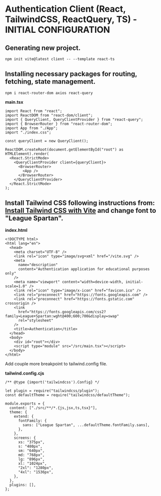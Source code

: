 # Authentication Client (React, TailwindCSS, ReactQuery, TS) - INITIAL CONFIGURATION

## Generating new project.

```
npm init vite@latest client -- --template react-ts
```

## Installing necessary packages for routing, fetching, state management.

```
npm i react-router-dom axios react-query
```

**main.tsx**

```
import React from "react";
import ReactDOM from "react-dom/client";
import { QueryClient, QueryClientProvider } from "react-query";
import { BrowserRouter } from "react-router-dom";
import App from "./App";
import "./index.css";

const queryClient = new QueryClient();

ReactDOM.createRoot(document.getElementById("root") as HTMLElement).render(
  <React.StrictMode>
    <QueryClientProvider client={queryClient}>
      <BrowserRouter>
        <App />
      </BrowserRouter>
    </QueryClientProvider>
  </React.StrictMode>
);
```

## Install Tailwind CSS following instructions from: [Install Tailwind CSS with Vite](https://tailwindcss.com/docs/guides/vite) and change font to "League Spartan".

**index.html**

```
<!DOCTYPE html>
<html lang="en">
  <head>
    <meta charset="UTF-8" />
    <link rel="icon" type="image/svg+xml" href="/vite.svg" />
    <meta
      name="description"
      content="Authentication application for educational purposes only"
    />
    <meta name="viewport" content="width=device-width, initial-scale=1.0" />
    <link rel="icon" type="image/x-icon" href="favicon.ico" />
    <link rel="preconnect" href="https://fonts.googleapis.com" />
    <link rel="preconnect" href="https://fonts.gstatic.com" crossorigin />
    <link
      href="https://fonts.googleapis.com/css2?family=League+Spartan:wght@400;600;700&display=swap"
      rel="stylesheet"
    />
    <title>Authentication</title>
  </head>
  <body>
    <div id="root"></div>
    <script type="module" src="/src/main.tsx"></script>
  </body>
</html>
```

Add couple more breakpoint to tailwind.config file.

**tailwind.config.cjs**

```
/** @type {import('tailwindcss').Config} */

let plugin = require("tailwindcss/plugin");
const defaultTheme = require("tailwindcss/defaultTheme");

module.exports = {
  content: ["./src/**/*.{js,jsx,ts,tsx}"],
  theme: {
    extend: {
      fontFamily: {
        sans: ["League Spartan", ...defaultTheme.fontFamily.sans],
      },
    },
    screens: {
      xs: "375px",
      s: "480px",
      sm: "640px",
      md: "768px",
      lg: "896px",
      xl: "1024px",
      "2xl": "1280px",
      "4xl": "1536px",
    },
  },
  plugins: [],
};
```
